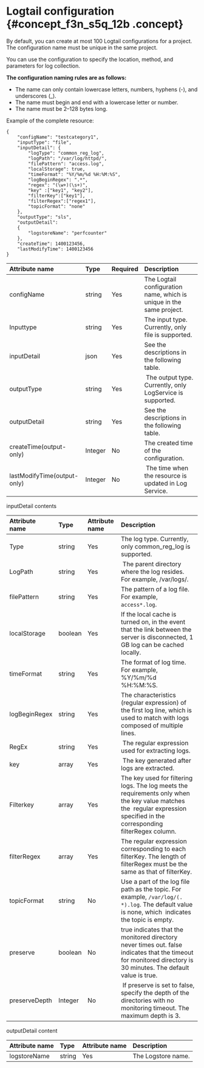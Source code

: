 # Logtail configuration {#concept_f3n_s5q_12b .concept}

By default, you can create at most 100 Logtail configurations for a project.  The configuration name must be unique in the same project.

You can use the configuration to specify the location, method, and parameters for log collection.

**The configuration naming rules are as follows:**

-   The name can only contain lowercase letters, numbers, hyphens \(-\), and underscores \(\_\).
-   The name must begin and end with a lowercase letter or number.
-   The name must be 2–128 bytes long.

Example of the complete resource:

```
{
    "configName": "testcategory1",
    "inputType": "file",
    "inputDetail": {
        "logType": "common_reg_log",
        "logPath": "/var/log/httpd/",
        "filePattern": "access.log",
        "localStorage": true,
        "timeFormat": "%Y/%m/%d %H:%M:%S",
        "logBeginRegex": ".*",
        "regex": "(\w+)(\s+)",
        "key" :["key1", "key2"],
        "filterKey":["key1"],
        "filterRegex":["regex1"],
        "topicFormat": "none"
    },
    "outputType": "sls",
    "outputDetail": 
    {
        "logstoreName": "perfcounter"
    },
    "createTime": 1400123456,
    "lastModifyTime": 1400123456
}
```

|Attribute name|Type|Required|Description|
|:-------------|:---|:-------|:----------|
|configName|string|Yes|The Logtail configuration name, which is unique in the same project.|
|Inputtype|string|Yes|The input type. Currently, only file is supported.|
|inputDetail|json|Yes|See the descriptions in the following table.|
|outputType|string|Yes| The output type. Currently, only LogService is supported.|
|outputDetail|string|Yes|See the descriptions in the following table.|
|createTime\(output-only\)|Integer|No|The created time of the configuration.|
|lastModifyTime\(output-only\)|Integer|No| The time when the resource is updated in Log Service.|

inputDetail contents

|Attribute name|Type|Attribute name|Description|
|:-------------|:---|:-------------|:----------|
|Type|string|Yes|The log type. Currently, only common\_reg\_log is supported.|
|LogPath|string|Yes| The parent directory where the log resides. For example, /var/logs/.|
|filePattern|string|Yes|The pattern of a log file. For example, `access*.log`.|
|localStorage|boolean|Yes|If the local cache is turned on, in the event that the link between the server is disconnected, 1 GB log can be cached locally.|
|timeFormat|string|Yes|The format of log time. For example, %Y/%m/%d %H:%M:%S.|
|logBeginRegex|string|Yes|The characteristics \(regular expression\) of the first log line, which is used to match with logs composed of multiple lines.|
|RegEx|string|Yes| The regular expression used for extracting logs.|
|key|array|Yes| The key generated after logs are extracted.|
|Filterkey|array|Yes|The key used for filtering logs. The log meets the requirements only when the key value matches the  regular expression specified in the corresponding filterRegex column.|
|filterRegex|array|Yes|The regular expression corresponding to each filterKey. The length of  filterRegex must be the same as that of filterKey.|
|topicFormat|string|No|Use a part of the log file path as the topic. For example, `/var/log/(. *).log`. The default value is none, which  indicates the topic is empty.|
|preserve|boolean|No|true indicates that the monitored directory never times out. false indicates that the timeout for monitored directory is 30 minutes. The default value is true.|
|preserveDepth|Integer|No| If preserve is set to false, specify the depth of the directories with no monitoring timeout. The maximum depth is 3.|

outputDetail content

|Attribute name|Type|Attribute name|Description|
|:-------------|:---|:-------------|:----------|
|logstoreName|string|Yes|The Logstore name.|

